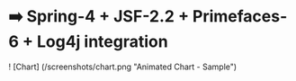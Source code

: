 # :arrow_right: Spring-4 + JSF-2.2 + Primefaces-6 + Log4j integration

! [Chart] (/screenshots/chart.png "Animated Chart - Sample")


